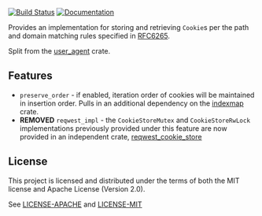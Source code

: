 [![Build Status](https://travis-ci.org/pfernie/cookie_store.svg?branch=master)](https://travis-ci.org/pfernie/cookie_store)
[![Documentation](https://docs.rs/cookie_store/badge.svg)](https://docs.rs/cookie_store)

Provides an implementation for storing and retrieving `Cookie`s per the path and domain matching 
rules specified in [RFC6265](http://tools.ietf.org/html/rfc6265).

Split from the [user_agent](https://github.com/pfernie/user_agent) crate.

## Features

* `preserve_order` - if enabled, iteration order of cookies will be maintained in insertion order. Pulls in an additional dependency on the [indexmap](https://crates.io/crates/indexmap) crate.
* **REMOVED** `reqwest_impl` - the `CookieStoreMutex` and `CookieStoreRwLock` implementations previously provided under this feature are now provided in an independent crate, [reqwest_cookie_store](https://crates.io/crates/reqwest_cookie_store)

## License
This project is licensed and distributed under the terms of both the MIT license and Apache License (Version 2.0).

See [LICENSE-APACHE](LICENSE-APACHE) and [LICENSE-MIT](LICENSE-MIT)
